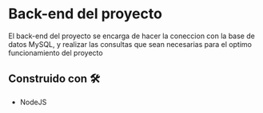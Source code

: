 # Back-end del proyecto

El back-end del proyecto se encarga de hacer la coneccion con la base de datos MySQL, y realizar las consultas que sean necesarias para el optimo funcionamiento del proyecto

## Construido con 🛠️

* NodeJS